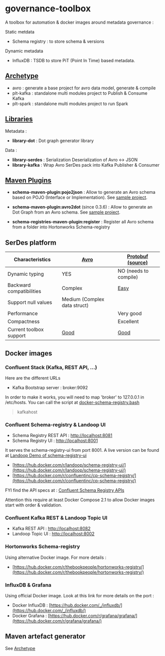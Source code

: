 # governance-toolbox
A toolbox for automation & docker images around metadata governance :

Static metdata

* Schema registry : to store schema & versions

Dynamic metadata

* InfluxDB : TSDB to store PiT (Point In Time) based metadata.

## [Archetype](https://github.com/frtu/governance-toolbox/tree/master/archetype)

* avro : generate a base project for avro data model, generate & compile
* plt-kafka : standalone multi modules project to Publish & Consume Kafka
* plt-spark : standalone multi modules project to run Spark

## [Libraries](https://github.com/frtu/governance-toolbox/tree/master/libraries)

Metadata :

* **library-dot** : Dot graph generator library

Data :

* **library-serdes** : Serialization Deserialization of Avro <-> JSON
* **library-kafka** : Wrap Avro SerDes pack into Kafka Publisher & Consumer

## [Maven Plugins](https://github.com/frtu/governance-toolbox/tree/master/schema-registries)

* **schema-maven-plugin:pojo2json** : Allow to generate an Avro schema based on POJO (Interface or Implementation). See [sample project](https://github.com/frtu/governance-toolbox/tree/master/samples/schema-maven-usage).

* **schema-maven-plugin:avro2dot** (since 0.3.6) : Allow to generate an Dot Graph from an Avro schema. See [sample project](https://github.com/frtu/governance-toolbox/tree/master/samples/schema-maven-usage).

* **schema-registries-maven-plugin:register** : Register all Avro schema from a folder into Hortonworks Schema-registry

## SerDes platform

| Characteristics          | [Avro](http://avro.apache.org/docs/current/)                                                                                  | [Protobuf](https://developers.google.com/protocol-buffers/docs/proto3) [(source)](https://github.com/protocolbuffers/protobuf)                                                                    |
|--------------------------|---------------------------------------------------------------------------------------|-----------------------------------------------------------------------------|
| Dynamic typing           | YES                                                                                   | NO (needs to compile)                                                       |
| Backward compatibilities | Complex                                                                               | [Easy](https://developers.google.com/protocol-buffers/docs/proto3#updating) |
| Support null values      | Medium (Complex data struct)                                                          |                                                                             |
| Performance              |                                                                                       | Very good                                                                   |
| Compactness              |                                                                                       | Excellent                                                                   |
| Current toolbox support  | [Good](https://github.com/frtu/governance-toolbox/tree/master/archetype/avro-project) | [Good](https://github.com/frtu/governance-toolbox/tree/master/ext-protobuf) |
## Docker images
### Confluent Stack (Kafka, REST API, ...)

Here are the different URLs

- Kafka Bootstrap server : broker:9092

In order to make it works, you will need to map 'broker' to 127.0.0.1 in /etc/hosts. You can call the script at [docker-schema-registry.bash](https://github.com/frtu/governance-toolbox/blob/master/schema-registries/docker-schema-registry.bash#L30-L34)

> kafkahost

### Confluent Schema-registry & Landoop UI

- Schema Registry REST API : [http://localhost:8081](http://localhost:8081)
- Schema Registry UI : [http://localhost:8001](http://localhost:8001)

It serves the schema-registry-ui from port 8001.
A live version can be found at [Landoop Demo of schema-registry-ui](https://schema-registry-ui.landoop.com)

* [https://hub.docker.com/r/landoop/schema-registry-ui/](https://hub.docker.com/r/landoop/schema-registry-ui/)
* [https://hub.docker.com/r/confluentinc/cp-schema-registry/](https://hub.docker.com/r/confluentinc/cp-schema-registry/)

FYI find the API specs at : [Confluent Schema Registry APIs](
https://docs.confluent.io/current/schema-registry/docs/api.html)

Attention this require at least Docker Compose 2.1 to allow Docker images start with order & validation.

### Confluent Kafka REST & Landoop Topic UI

- Kafka REST API : [http://localhost:8082](http://localhost:8082)
- Landoop Topic UI : [http://localhost:8002](http://localhost:8002)

### Hortonworks Schema-registry

Using alternative Docker image. For more details : 

* [https://hub.docker.com/r/thebookpeople/hortonworks-registry/](https://hub.docker.com/r/thebookpeople/hortonworks-registry/)

### InfluxDB & Grafana

Using official Docker image. Look at this link for more details on the port : 

* Docker InfluxDB : [https://hub.docker.com/_/influxdb/](https://hub.docker.com/_/influxdb/)
* Docker Grafana : [https://hub.docker.com/r/grafana/grafana/](https://hub.docker.com/r/grafana/grafana/)

## Maven artefact generator

See [Archetype](https://github.com/frtu/governance-toolbox/tree/master/archetype)
